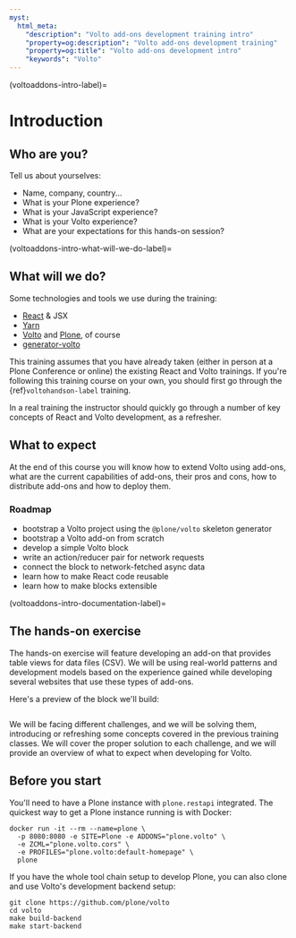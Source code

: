 ```yaml
---
myst:
  html_meta:
    "description": "Volto add-ons development training intro"
    "property=og:description": "Volto add-ons development training"
    "property=og:title": "Volto add-ons development intro"
    "keywords": "Volto"
---
```


(voltoaddons-intro-label)=

# Introduction

## Who are you?

Tell us about yourselves:

- Name, company, country...
- What is your Plone experience?
- What is your JavaScript experience?
- What is your Volto experience?
- What are your expectations for this hands-on session?

(voltoaddons-intro-what-will-we-do-label)=

## What will we do?

Some technologies and tools we use during the training:

- [React] & JSX
- [Yarn]
- [Volto] and [Plone], of course
- [generator-volto]

This training assumes that you have already taken (either in person at a Plone
Conference or online) the existing React and Volto trainings. If you're
following this training course on your own, you should first go through the
{ref}`voltohandson-label` training.

In a real training the instructor should quickly go through a number of key
concepts of React and Volto development, as a refresher.

## What to expect

At the end of this course you will know how to extend Volto using add-ons, what
are the current capabilities of add-ons, their pros and cons, how to distribute
add-ons and how to deploy them.

### Roadmap

- bootstrap a Volto project using the `@plone/volto` skeleton generator
- bootstrap a Volto add-on from scratch
- develop a simple Volto block
- write an action/reducer pair for network requests
- connect the block to network-fetched async data
- learn how to make React code reusable
- learn how to make blocks extensible

(voltoaddons-intro-documentation-label)=

## The hands-on exercise

The hands-on exercise will feature developing an add-on that provides table
views for data files (CSV). We will be using real-world patterns and
development models based on the experience gained while developing several
websites that use these types of add-ons.

Here's a preview of the block we'll build:

```{image} _static/final-block.png
```

We will be facing different challenges, and we will be solving them, introducing
or refreshing some concepts covered in the previous training classes.
We will cover the proper solution to each challenge, and we will provide an
overview of what to expect when developing for Volto.

## Before you start

You'll need to have a Plone instance with `plone.restapi` integrated. The quickest
way to get a Plone instance running is with Docker:

```shell
docker run -it --rm --name=plone \
  -p 8080:8080 -e SITE=Plone -e ADDONS="plone.volto" \
  -e ZCML="plone.volto.cors" \
  -e PROFILES="plone.volto:default-homepage" \
  plone
```

If you have the whole tool chain setup to develop Plone, you can also clone
and use Volto's development backend setup:

```shell
git clone https://github.com/plone/volto
cd volto
make build-backend
make start-backend
```

[generator-volto]: https://github.com/plone/generator-volto
[plone]: https://plone.org
[react]: https://react.dev/
[volto]: https://github.com/plone/volto
[yarn]: https://yarnpkg.com
